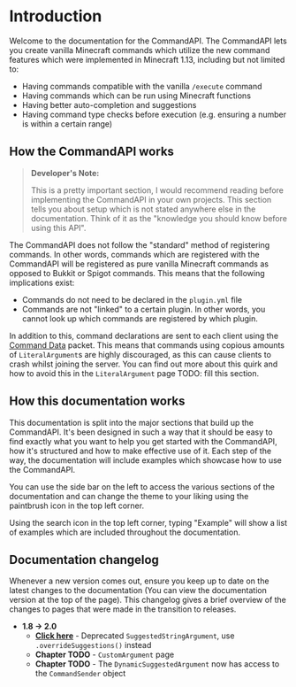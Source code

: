 # Introduction

Welcome to the documentation for the CommandAPI. The CommandAPI lets you create vanilla Minecraft commands which utilize the new command features which were implemented in Minecraft 1.13, including but not limited to:

* Having commands compatible with the vanilla `/execute` command
* Having commands which can be run using Minecraft functions
* Having better auto-completion and suggestions
* Having command type checks before execution (e.g. ensuring a number is within a certain range)

## How the CommandAPI works

> **Developer's Note:**
>
> This is a pretty important section, I would recommend reading before implementing the CommandAPI in your own projects. This section tells you about setup which is not stated anywhere else in the documentation. Think of it as the "knowledge you should know before using this API".

The CommandAPI does not follow the "standard" method of registering commands. In other words, commands which are registered with the CommandAPI will be registered as pure vanilla Minecraft commands as opposed to Bukkit or Spigot commands. This means that the following implications exist:

* Commands do not need to be declared in the `plugin.yml` file
* Commands are not "linked" to a certain plugin. In other words, you cannot look up which commands are registered by which plugin.

In addition to this, command declarations are sent to each client using the [Command Data](https://wiki.vg/Command_Data) packet. This means that commands using copious amounts of `LiteralArgument`s are highly discouraged, as this can cause clients to crash whilst joining the server. You can find out more about this quirk and how to avoid this in the `LiteralArgument` page TODO: fill this section.

## How this documentation works

This documentation is split into the major sections that build up the CommandAPI. It's been designed in such a way that it should be easy to find exactly what you want to help you get started with the CommandAPI, how it's structured and how to make effective use of it. Each step of the way, the documentation will include examples which showcase how to use the CommandAPI. 

You can use the side bar on the left to access the various sections of the documentation and can change the theme to your liking using the paintbrush icon in the top left corner. 

Using the search icon in the top left corner, typing "Example" will show a list of examples which are included throughout the documentation.

## Documentation changelog

Whenever a new version comes out, ensure you keep up to date on the latest changes to the documentation (You can view the documentation version at the top of the page). This changelog gives a brief overview of the changes to pages that were made in the transition to releases.

- **1.8 → 2.0**
  - **[Click here](./arguments.html#arguments-with-overrideable-suggestions)** - Deprecated `SuggestedStringArgument`, use `.overrideSuggestions()` instead
  - **Chapter TODO** - `CustomArgument` page
  - **Chapter TODO** - The `DynamicSuggestedArgument` now has access to the `CommandSender` object
